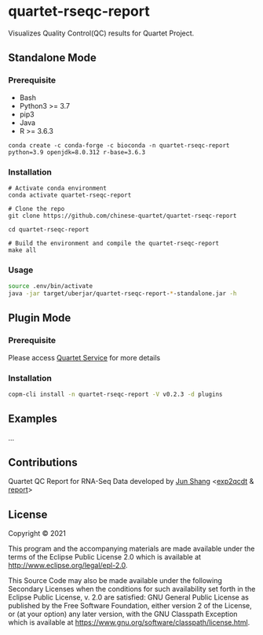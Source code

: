 # quartet-rseqc-report

Visualizes Quality Control(QC) results for Quartet Project.

## Standalone Mode

### Prerequisite

- Bash
- Python3 >= 3.7
- pip3
- Java
- R >= 3.6.3

```
conda create -c conda-forge -c bioconda -n quartet-rseqc-report python=3.9 openjdk=8.0.312 r-base=3.6.3
```

### Installation

```
# Activate conda environment
conda activate quartet-rseqc-report

# Clone the repo
git clone https://github.com/chinese-quartet/quartet-rseqc-report

cd quartet-rseqc-report

# Build the environment and compile the quartet-rseqc-report
make all
```

### Usage

```bash
source .env/bin/activate
java -jar target/uberjar/quartet-rseqc-report-*-standalone.jar -h
```

## Plugin Mode

### Prerequisite

Please access [Quartet Service](https://github.com/chinese-quartet/quartet-service) for more details

### Installation

```bash
copm-cli install -n quartet-rseqc-report -V v0.2.3 -d plugins
```

## Examples

...

## Contributions

Quartet QC Report for RNA-Seq Data developed by [Jun Shang](https://github.com/stead99) <[exp2qcdt](./exp2qcdt) & [report](./report)>

## License

Copyright © 2021

This program and the accompanying materials are made available under the
terms of the Eclipse Public License 2.0 which is available at
http://www.eclipse.org/legal/epl-2.0.

This Source Code may also be made available under the following Secondary
Licenses when the conditions for such availability set forth in the Eclipse
Public License, v. 2.0 are satisfied: GNU General Public License as published by
the Free Software Foundation, either version 2 of the License, or (at your
option) any later version, with the GNU Classpath Exception which is available
at https://www.gnu.org/software/classpath/license.html.
